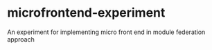 # microfrontend-experiment
An experiment for implementing micro front end in module federation approach
